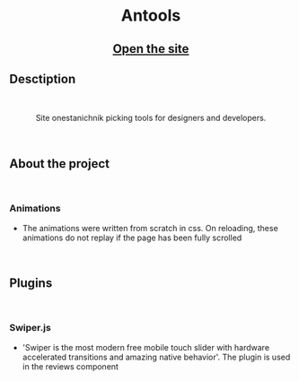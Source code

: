 <h1 align="center">Antools</h1>
<h2 align="center">

[Open the site](https://antools.vercel.app/)

</h2>

## Desctiption

<br>
<p align="center">
Site onestanichnik picking tools for designers and developers.
</p>

<br>

## About the project

<br>

### Animations
- The animations were written from scratch in css. On reloading, these animations do not replay if the page has been fully scrolled

<br>

## Plugins

<br>

### Swiper.js
- 'Swiper is the most modern free mobile touch slider with hardware accelerated transitions and amazing native behavior'.
The plugin is used in the reviews component